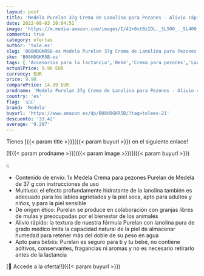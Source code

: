 ```yaml
---
layout: post
title: 'Medela Purelan 37g Crema de Lanolina para Pezones - Alivio rápido para pezones doloridos y piel seca  100% natural  hipoalergénica  dermatológicamente probada y sin perfume'
date: 2022-08-03 20:04:51
image: 'https://m.media-amazon.com/images/I/41+0xtBzIDL._SL500_._SL400_.jpg'
comments: true
category: ofertas
author: 'tole.es'
slug: 'B08HDGKR5B-es Medela Purelan 37g Crema de Lanolina para Pezones - Alivio...'
sku: 'B08HDGKR5B-es'
tags: [ 'Accesorios para la lactancia','Bebé','Crema para pezones','Lactancia y alimentación','medela','🇪🇸', ]
actualPrice: 9.98 EUR
currency: EUR
price: 9.98
comparePrice: 14.99 EUR
prodname: 'Medela Purelan 37g Crema de Lanolina para Pezones - Alivio rápido para pezones doloridos y piel seca  100% natural  hipoalergénica  dermatológicamente probada y sin perfume'
country: 'es'
flag: '🇪🇸'
brand: 'Medela'
buyurl: 'https://www.amazon.es/dp/B08HDGKR5B/?tag=tolees-21'
descuento: '33.42'
average: '9.297'
---
```


Tienes [{{< param title >}}]({{< param buyurl >}}) en el siguiente enlace!

[![{{< param prodname >}}]({{< param image >}})]({{< param buyurl >}})

ℹ️:

- Contenido de envío: 1x Medela Crema para pezones Purelan de Medela de 37 g con instrucciones de uso
- Multiuso: el efecto profundamente hidratante de la lanolina también es adecuado para los labios agrietados y la piel seca, apto para adultos y niños, y para la piel sensible
- De origen ético: Purelan se produce en colaboración con granjas libres de mulas y preocupadas por el bienestar de los animales
- Alivio rápido: la textura de nuestra fórmula Purelan con lanolina pura de grado médico imita la capacidad natural de la piel de almacenar humedad para retener más del doble de su peso en agua
- Apto para bebés: Purelan es seguro para ti y tu bebé, no contiene aditivos, conservantes, fragancias ni aromas y no es necesario retirarlo antes de la lactancia

[🛒 Accede a la oferta!!]({{< param buyurl >}})
